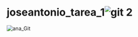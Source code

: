 # joseantonio_tarea_1![git 2](https://user-images.githubusercontent.com/115892371/201486273-5dd53868-6c3e-46a8-a978-0c3e14311ee2.PNG)
![ana_Git](https://user-images.githubusercontent.com/115892371/201486284-6d162a79-6466-44ad-908c-d747ea0a420f.PNG)
